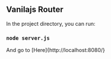
## Vanilajs Router

In the project directory, you can run:

### `node server.js`

And go to [Here]{http://localhost:8080/}